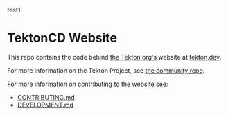 test1
# TektonCD Website

This repo contains the code behind [the Tekton org's](https://github.com/tektoncd)
website at [tekton.dev](https://tekton.dev).

For more information on the Tekton Project, see
[the community repo](https://github.com/tektoncd/community).

For more information on contributing to the website see:

* [CONTRIBUTING.md](CONTRIBUTING.md)
* [DEVELOPMENT.md](DEVELOPMENT.md)
